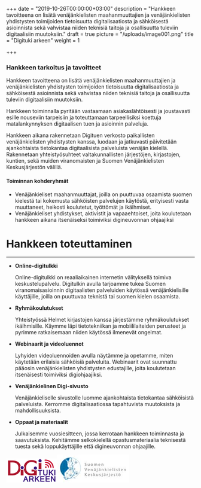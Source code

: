 +++
date = "2019-10-26T00:00:00+03:00"
description = "Hankkeen tavoitteena on lisätä venäjänkielisten maahanmuuttajien ja venäjänkielisten yhdistysten toimijoiden tietoisuutta digitalisaatiosta ja sähköisestä asioinnista sekä vahvistaa niiden teknisiä taitoja ja osallisuutta tuleviin digitaalisiin muutoksiin."
draft = true
picture = "/uploads/image001.png"
title = "Digituki arkeen"
weight = 1

+++
### **Hankkeen tarkoitus ja tavoitteet**

Hankkeen tavoitteena on lisätä venäjänkielisten maahanmuuttajien ja venäjänkielisten yhdistysten toimijoiden tietoisuutta digitalisaatiosta ja sähköisestä asioinnista sekä vahvistaa niiden teknisiä taitoja ja osallisuutta tuleviin digitaalisiin muutoksiin.

Hankkeen toiminnalla pyritään vastaamaan asiakaslähtöisesti ja joustavasti esille nouseviin tarpeisiin ja toteuttamaan tarpeellisiksi koettuja matalankynnyksen digitaalisen tuen ja asioinnin palveluja.

Hankkeen aikana rakennetaan Digituen verkosto paikallisten venäjänkielisten yhdistysten kanssa, luodaan ja jatkuvasti päivitetään ajankohtaista tietokantaa digitaalisista palveluista venäjän kielellä. Rakennetaan yhteistyösuhteet valtakunnallisten järjestöjen, kirjastojen, kuntien, sekä muiden viranomaisten ja Suomen Venäjänkielisten Keskusjärjestön välillä.

#### Toiminnan kohderyhmät

* Venäjänkieliset maahanmuuttajat, joilla on puuttuvaa osaamista suomen kielestä tai kokemusta sähköisten palvelujen käytöstä, erityisesti vasta muuttaneet, heikosti koulutetut, työttömät ja ikäihmiset.
* Venäjänkieliset yhdistykset, aktivistit ja vapaaehtoiset, joita koulutetaan hankkeen aikana itsenäiseksi toimiviksi digineuvonnan ohjaajiksi

# Hankkeen toteuttaminen

***

* **Online-digitulkki**

  Online-digitulkki on reaaliaikainen internetin välityksellä toimiva keskustelupalvelu. Digitulkin avulla tarjoamme tukea Suomen viranomaisasioinnin digitaalisten palveluiden käytössä venäjänkielisille käyttäjille, joilla on puuttuvaa teknistä tai suomen kielen osaamista.
* **Ryhmäkoulutukset**

  Yhteistyössä Helmet kirjastojen kanssa järjestämme ryhmäkoulutukset ikäihmisille. Käymme läpi tietotekniikan ja mobiililaiteiden perusteet ja pyrimme ratkaisemaan niiden käytössä ilmenevät ongelmat.
* **Webinaarit ja videoluennot**

  Lyhyiden videoluennoiden avulla näytämme ja opetamme, miten käytetään erilaisia sähköisiä palveluita. Webinaarit ovat suunnattu pääosin venäjänkielisten yhdistysten edustajille, joita koulutetaan itsenäisesti toimiviksi digiohjaajiksi.
* **Venäjänkielinen Digi-sivusto**

  Venäjänkieliselle sivustolle luomme ajankohtaista tietokantaa sähköisistä palveluista. Kerromme digitalisaatiossa tapahtuvista muutoksista ja mahdollisuuksista.
* **Oppaat ja materiaalit**

  Julkaisemme vuosiesitteen, jossa kerrotaan hankkeen toiminnasta ja saavutuksista. Kehitämme selkokielellä opastusmateriaalia teknisestä tuesta sekä loppukäyttäjille että digineuvonnan ohjaajille.

![](/uploads/image001.png)![](/uploads/image002.jpg)